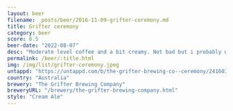 ```yaml
---
layout: beer
filename: _posts/beer/2016-11-09-grifter-ceremony.md
title: Grifter ceremony
category: beer
score: 6.5
beer-date: "2022-08-07"
desc: "Moderate level coffee and a bit creamy. Not bad but i probably wouldn’t go back"
permalink: /beer/:title.html
img: /img/list/grifter-ceremony.jpeg
untappd: "https://untappd.com/b/the-grifter-brewing-co--ceremony/2416037"
country: "Australia"
brewery: "The Grifter Brewing Company"
breweryURL: "/brewery/the-grifter-brewing-company.html"
style: "Cream Ale"
---
```

